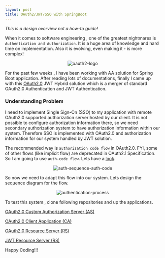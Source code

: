 ```yaml
---
layout: post
title: OAuth2/JWT/SSO with SpringBoot
---
```


_This is a design overview not a how-to guide!_

When it comes to software engineering , one of the greatest nightmares is `Authentication and Authorization`. It is a huge area of knowledge and hard time on implementation. Also it is evolving, even making it - is more complex!

<p align="center">
<img src="{{ site.url }}/assets/img/oauth2.png"
     alt="oauth2-logo"
     style="float: center;" />
</p>

For the past few weeks , I have been working with AA solution for Spring Boot application. After reading lots of documentations, finally I came up with this [OAuth2.0](https://oauth.net/2/) JWT Hybrid solution which is a merger of standard OAuth2.0 Authentication and JWT Authentication.

### Understanding Problem

I need to implement Single Sign-On (SSO) to my application with remote OAuth2.0 supported authorization server hosted by our client. It is not possible to configure authorization information there, so we need secondary authorization system to have authorization information within our system. Therefore SSO is implemented with OAuth2.0 and authorization information for our system handled by JWT solution.

The recommended way is `authorization code flow` in OAuth2.0. FYI, some of other flows (like implicit flow) are deprecated in OAuth2.1 Specification. So I am going to use `auth-code flow`. Lets have a [look](https://auth0.com/docs/flows/authorization-code-flow).

<p align="center">
<img src="{{ site.url }}/assets/img/auth-sequence-auth-code.png"
     alt="auth-sequence-auth-code"
     style="float: center;" />
</p>

So now we need to adapt this flow into our system. Lets design the sequence diagram for the flow.

<p align="center">
<img src="{{ site.url }}/assets/img/authentication-process.png"
     alt="authentication-process"
     style="float: center;" />
</p>

To test this system , clone following repositories and up the applications.

[OAuth2.0 Custom Authorization Server (AS)](https://github.com/isurunuwanthilaka/oauth-AS-v2)

[OAuth2.0 Client Application (CA)](https://github.com/isurunuwanthilaka/oauth-CA-v2)

[OAuth2.0 Resource Server (RS)](https://github.com/isurunuwanthilaka/oauth-RS-v2)

[JWT Resource Server (RS)](https://github.com/isurunuwanthilaka/oauth-RS-Secondary-v2)

Happy Coding!!!
